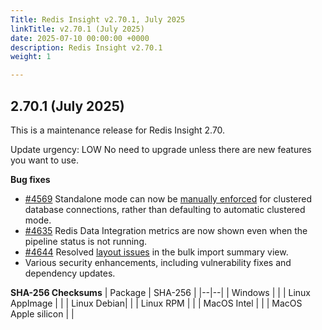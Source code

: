```yaml
---
Title: Redis Insight v2.70.1, July 2025
linkTitle: v2.70.1 (July 2025)
date: 2025-07-10 00:00:00 +0000
description: Redis Insight v2.70.1
weight: 1

---
```

## 2.70.1 (July 2025)
This is a maintenance release for Redis Insight 2.70.

Update urgency: LOW No need to upgrade unless there are new features you want to use.

**Bug fixes**
- [#4569](https://github.com/redis/RedisInsight/pull/4569) Standalone mode can now be [manually enforced](https://github.com/redis/RedisInsight/issues/3416) for clustered database connections, rather than defaulting to automatic clustered mode.
- [#4635](https://github.com/redis/RedisInsight/pull/4635) Redis Data Integration metrics are now shown even when the pipeline status is not running.
- [#4644](https://github.com/redis/RedisInsight/pull/4644) Resolved [layout issues](https://github.com/redis/RedisInsight/issues/4637) in the bulk import summary view.
- Various security enhancements, including vulnerability fixes and dependency updates.

**SHA-256 Checksums**
| Package | SHA-256 |
|--|--|
| Windows |  |
| Linux AppImage |  |
| Linux Debian|  |
| Linux RPM |  |
| MacOS Intel |  |
| MacOS Apple silicon |  |
